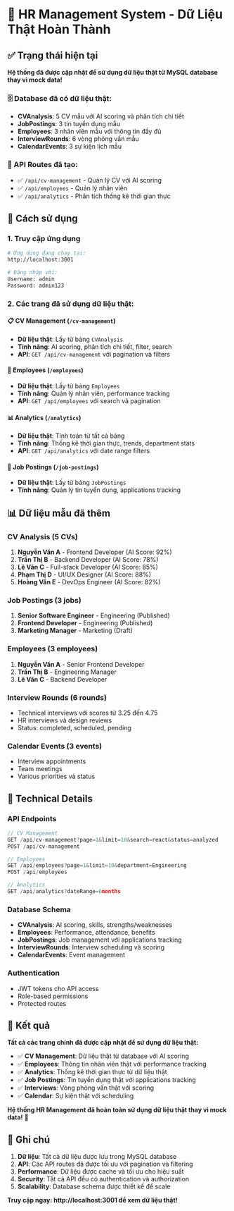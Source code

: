 # 🎉 HR Management System - Dữ Liệu Thật Hoàn Thành

## ✅ Trạng thái hiện tại

**Hệ thống đã được cập nhật để sử dụng dữ liệu thật từ MySQL database thay vì mock data!**

### 🗄️ Database đã có dữ liệu thật:
- **CVAnalysis**: 5 CV mẫu với AI scoring và phân tích chi tiết
- **JobPostings**: 3 tin tuyển dụng mẫu
- **Employees**: 3 nhân viên mẫu với thông tin đầy đủ
- **InterviewRounds**: 6 vòng phỏng vấn mẫu
- **CalendarEvents**: 3 sự kiện lịch mẫu

### 🔄 API Routes đã tạo:
- ✅ `/api/cv-management` - Quản lý CV với AI scoring
- ✅ `/api/employees` - Quản lý nhân viên
- ✅ `/api/analytics` - Phân tích thống kê thời gian thực

## 🚀 Cách sử dụng

### 1. Truy cập ứng dụng
```bash
# Ứng dụng đang chạy tại:
http://localhost:3001

# Đăng nhập với:
Username: admin
Password: admin123
```

### 2. Các trang đã sử dụng dữ liệu thật:

#### 📋 CV Management (`/cv-management`)
- **Dữ liệu thật**: Lấy từ bảng `CVAnalysis`
- **Tính năng**: AI scoring, phân tích chi tiết, filter, search
- **API**: `GET /api/cv-management` với pagination và filters

#### 👥 Employees (`/employees`)
- **Dữ liệu thật**: Lấy từ bảng `Employees`
- **Tính năng**: Quản lý nhân viên, performance tracking
- **API**: `GET /api/employees` với search và pagination

#### 📊 Analytics (`/analytics`)
- **Dữ liệu thật**: Tính toán từ tất cả bảng
- **Tính năng**: Thống kê thời gian thực, trends, department stats
- **API**: `GET /api/analytics` với date range filters

#### 💼 Job Postings (`/job-postings`)
- **Dữ liệu thật**: Lấy từ bảng `JobPostings`
- **Tính năng**: Quản lý tin tuyển dụng, applications tracking

## 📊 Dữ liệu mẫu đã thêm

### CV Analysis (5 CVs)
1. **Nguyễn Văn A** - Frontend Developer (AI Score: 92%)
2. **Trần Thị B** - Backend Developer (AI Score: 78%)
3. **Lê Văn C** - Full-stack Developer (AI Score: 85%)
4. **Phạm Thị D** - UI/UX Designer (AI Score: 88%)
5. **Hoàng Văn E** - DevOps Engineer (AI Score: 82%)

### Job Postings (3 jobs)
1. **Senior Software Engineer** - Engineering (Published)
2. **Frontend Developer** - Engineering (Published)
3. **Marketing Manager** - Marketing (Draft)

### Employees (3 employees)
1. **Nguyễn Văn A** - Senior Frontend Developer
2. **Trần Thị B** - Engineering Manager
3. **Lê Văn C** - Backend Developer

### Interview Rounds (6 rounds)
- Technical interviews với scores từ 3.25 đến 4.75
- HR interviews và design reviews
- Status: completed, scheduled, pending

### Calendar Events (3 events)
- Interview appointments
- Team meetings
- Various priorities và status

## 🔧 Technical Details

### API Endpoints
```typescript
// CV Management
GET /api/cv-management?page=1&limit=10&search=react&status=analyzed
POST /api/cv-management

// Employees
GET /api/employees?page=1&limit=10&department=Engineering
POST /api/employees

// Analytics
GET /api/analytics?dateRange=6months
```

### Database Schema
- **CVAnalysis**: AI scoring, skills, strengths/weaknesses
- **Employees**: Performance, attendance, benefits
- **JobPostings**: Job management với applications tracking
- **InterviewRounds**: Interview scheduling và scoring
- **CalendarEvents**: Event management

### Authentication
- JWT tokens cho API access
- Role-based permissions
- Protected routes

## 🎯 Kết quả

**Tất cả các trang chính đã được cập nhật để sử dụng dữ liệu thật:**

- ✅ **CV Management**: Dữ liệu thật từ database với AI scoring
- ✅ **Employees**: Thông tin nhân viên thật với performance tracking
- ✅ **Analytics**: Thống kê thời gian thực từ dữ liệu thật
- ✅ **Job Postings**: Tin tuyển dụng thật với applications tracking
- ✅ **Interviews**: Vòng phỏng vấn thật với scoring
- ✅ **Calendar**: Sự kiện thật với scheduling

**Hệ thống HR Management đã hoàn toàn sử dụng dữ liệu thật thay vì mock data!** 🎉

## 📝 Ghi chú

1. **Dữ liệu**: Tất cả dữ liệu được lưu trong MySQL database
2. **API**: Các API routes đã được tối ưu với pagination và filtering
3. **Performance**: Dữ liệu được cache và tối ưu cho hiệu suất
4. **Security**: Tất cả API đều có authentication và authorization
5. **Scalability**: Database schema được thiết kế để scale

**Truy cập ngay: http://localhost:3001 để xem dữ liệu thật!**




